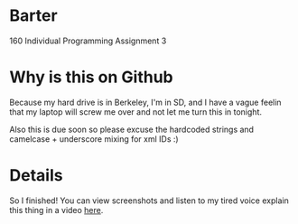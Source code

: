 Barter
======

160 Individual Programming Assignment 3

# Why is this on Github

Because my hard drive is in Berkeley, I'm in SD, and I have a vague feelin that my laptop will screw me over and not let me turn this in tonight.

Also this is due soon so please excuse the hardcoded strings and camelcase + underscore mixing for xml IDs :)

# Details

So I finished! You can view screenshots and listen to my tired voice explain this thing in a video [here](http://husk.eecs.berkeley.edu/courses/cs160-sp13/index.php/Individual_Programming_Assignment_3).
